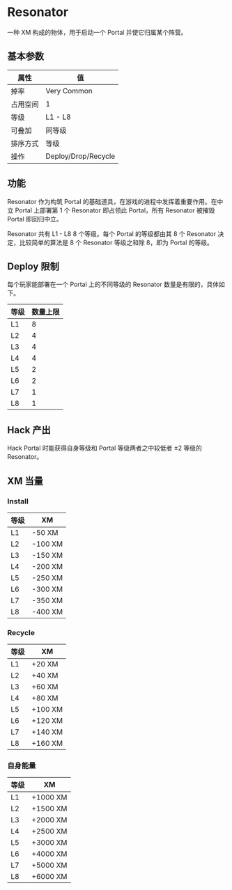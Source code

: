 # Resonator

一种 XM 构成的物体，用于启动一个 Portal 并使它归属某个阵营。

## 基本参数

| 属性 | 值 |
|-|-|
| 掉率 | Very Common |
| 占用空间 | 1 |
| 等级 | L1 - L8 |
| 可叠加 | 同等级 |
| 排序方式 | 等级 |
| 操作 | Deploy/Drop/Recycle |

## 功能

Resonator 作为构筑 Portal 的基础道具，在游戏的进程中发挥着重要作用。在中立 Portal 上部署第 1 个 Resonator 即占领此 Portal，所有 Resonator 被摧毁 Portal 即回归中立。

Resonator 共有 L1 - L8 8 个等级。每个 Portal 的等级都由其 8 个 Resonator 决定，比较简单的算法是 8 个 Resonator 等级之和除 8，即为 Portal 的等级。

## Deploy 限制

每个玩家能部署在一个 Portal 上的不同等级的 Resonator 数量是有限的，具体如下。

| 等级 | 数量上限|
|-|-|
| L1 | 8 |
| L2 | 4 |
| L3 | 4 |
| L4 | 4 |
| L5 | 2 |
| L6 | 2 |
| L7 | 1 |
| L8 | 1 |

## Hack 产出

Hack Portal 时能获得自身等级和 Portal 等级两者之中较低者 ±2 等级的 Resonator。

## XM 当量

### Install

| 等级 | XM |
|-|-|
| L1 | -50 XM |
| L2 | -100 XM |
| L3 | -150 XM |
| L4 | -200 XM |
| L5 | -250 XM |
| L6 | -300 XM |
| L7 | -350 XM |
| L8 | -400 XM |

### Recycle

| 等级 | XM |
|-|-|
| L1 | +20 XM |
| L2 | +40 XM |
| L3 | +60 XM |
| L4 | +80 XM |
| L5 | +100 XM |
| L6 | +120 XM |
| L7 | +140 XM |
| L8 | +160 XM |

### 自身能量

| 等级 | XM |
|-|-|
| L1 | +1000 XM |
| L2 | +1500 XM |
| L3 | +2000 XM |
| L4 | +2500 XM |
| L5 | +3000 XM |
| L6 | +4000 XM |
| L7 | +5000 XM |
| L8 | +6000 XM |
